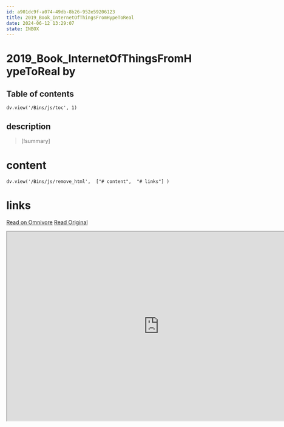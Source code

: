 ```yaml
---
id: a901dc9f-a074-49db-8b26-952e59206123
title: 2019_Book_InternetOfThingsFromHypeToReal
date: 2024-06-12 13:29:07
state: INBOX
---
```


# 2019_Book_InternetOfThingsFromHypeToReal by 
## Table of contents
```dataviewjs 
dv.view('/Bins/js/toc', 1) 
```


## description
>[!summary] 
> 


# content
```dataviewjs 
dv.view('/Bins/js/remove_html',  ["# content",  "# links"] ) 
```




# links
[Read on Omnivore](https://omnivore.app/me/u-3097-ab-6-b-f-7-de-46-eb-8-ffc-228-c-93-d-2-bcc-9-2019-book-in-1900bfe84da)
[Read Original](https://omnivore.app/attachments/u/3097ab6b-f7de-46eb-8ffc-228c93d2bcc9/2019_Book_InternetOfThingsFromHypeToReal.pdf)

<iframe src="https://omnivore.app/attachments/u/3097ab6b-f7de-46eb-8ffc-228c93d2bcc9/2019_Book_InternetOfThingsFromHypeToReal.pdf"  width="800" height="500"></iframe>
